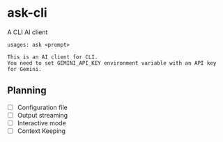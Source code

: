 # ask-cli

A CLI AI client

```
usages: ask <prompt>

This is an AI client for CLI.
You need to set GEMINI_API_KEY environment variable with an API key for Gemini.
```

## Planning

- [ ] Configuration file
- [ ] Output streaming
- [ ] Interactive mode
- [ ] Context Keeping
